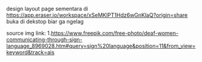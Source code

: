 design layout page sementara di https://app.eraser.io/workspace/xSeMKlPT1Hdz6wGnKlaQ?origin=share 
buka di dekstop biar ga ngelag

source img link:
1.https://www.freepik.com/free-photo/deaf-women-communicating-through-sign-language_8969028.htm#query=sign%20language&position=11&from_view=keyword&track=ais